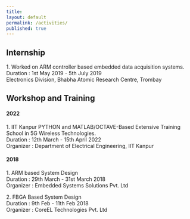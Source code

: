 ```yaml
---
title:
layout: default
permalink: /activities/
published: true
---
```


## Internship

<p> 1. Worked on ARM controller based embedded data acquisition systems.<br>
 Duration : 1st May 2019 - 5th July 2019 <br>
 Electronics Division, Bhabha Atomic Research Centre, Trombay </p> 






## Workshop and Training

#### 2022

<p> 1. IIT Kanpur PYTHON and MATLAB/OCTAVE-Based Extensive Training School in 5G Wireless Technologies.<br>
 Duration : 12th March - 15th April 2022 <br>
 Organizer : Department of Electrical Engineering, IIT Kanpur </p>






#### 2018

<p> 1. ARM based System Design <br>
  Duration : 29th March - 31st March 2018 <br>
  Organizer : Embedded Systems Solutions Pvt. Ltd </p>
  
<p> 2. FBGA Based System Design  <br>
  Duration : 9th Feb - 11th Feb 2018 <br>
  Organizer : CoreEL Technologies Pvt. Ltd </p>
  
